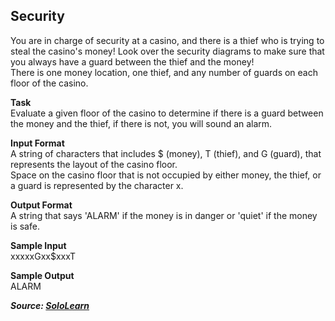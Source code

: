 ## Security
You are in charge of security at a casino, and there is a thief who is trying to steal the casino's money! 
Look over the security diagrams to make sure that you always have a guard between the thief and the money!
<br>
There is one money location, one thief, and any number of guards on each floor of the casino.
<br>

**Task**<br>
Evaluate a given floor of the casino to determine if there is a guard between the money and the thief, if there is not, you will sound an alarm.
<br>

**Input Format**<br>
A string of characters that includes $ (money), T (thief), and G (guard), that represents the layout of the casino floor.
<br>
Space on the casino floor that is not occupied by either money, the thief, or a guard is represented by the character x.
<br>

**Output Format**<br>
A string that says 'ALARM' if the money is in danger or 'quiet' if the money is safe.
<br>

**Sample Input**<br>
xxxxxGxx$xxxT
<br>

**Sample Output**<br>
ALARM
<br>

***Source: [SoloLearn](https://www.sololearn.com/)***